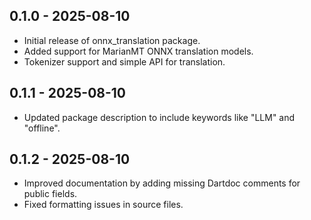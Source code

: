 ## 0.1.0 - 2025-08-10

- Initial release of onnx_translation package.
- Added support for MarianMT ONNX translation models.
- Tokenizer support and simple API for translation.

## 0.1.1 - 2025-08-10

- Updated package description to include keywords like "LLM" and "offline".

## 0.1.2 - 2025-08-10

- Improved documentation by adding missing Dartdoc comments for public fields. 
- Fixed formatting issues in source files.

